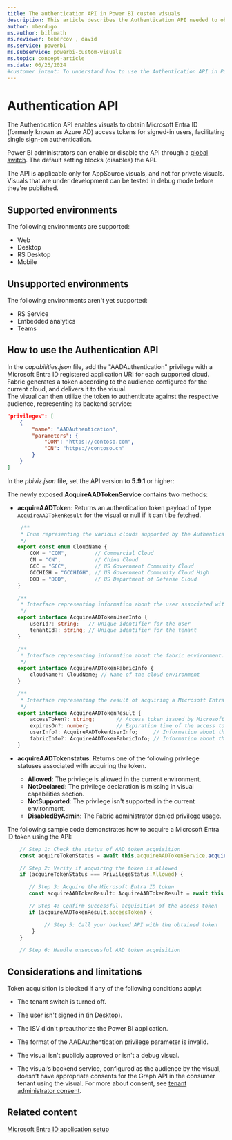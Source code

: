 ```yaml
---
title: The authentication API in Power BI custom visuals
description: This article describes the Authentication API needed to obtain Microsoft Entra ID access tokens for single sign-on (SSO) users.
author: mberdugo
ms.author: billmath
ms.reviewer: tebercov , david
ms.service: powerbi
ms.subservice: powerbi-custom-visuals
ms.topic: concept-article
ms.date: 06/26/2024
#customer intent: To understand how to use the Authentication API in Power BI custom visuals.
---
```


# Authentication API

The Authentication API enables visuals to obtain Microsoft Entra ID (formerly known as Azure AD) access tokens for signed-in users, facilitating single sign-on authentication.

Power BI administrators can enable or disable the API through a [global switch](/fabric/admin/organizational-visuals). The default setting blocks (disables) the API.

The API is applicable only for AppSource visuals, and not for private visuals. Visuals that are under development can be tested in debug mode before they're published.

## Supported environments

The following environments are supported:

* Web
* Desktop
* RS Desktop
* Mobile

## Unsupported environments

The following environments aren't yet supported:

* RS Service
* Embedded analytics
* Teams

## How to use the Authentication API

In the *capabilities.json* file, add the "AADAuthentication" privilege with a Microsoft Entra ID registered application URI for each supported cloud. Fabric generates a token according to the audience configured for the current cloud, and delivers it to the visual.  
The visual can then utilize the token to authenticate against the respective audience, representing its backend service:

```json
"privileges": [
    {
        "name": "AADAuthentication",
        "parameters": {
            "COM": "https://contoso.com",
            "CN": "https://contoso.cn"
        }
    }
]
```

In the *pbiviz.json* file, set the API version to **5.9.1** or higher:

The newly exposed **AcquireAADTokenService** contains two methods:

* **acquireAADToken**: Returns an authentication token payload of type `AcquireAADTokenResult` for the visual or null if it can't be fetched.

    ```typescript
     /**
     * Enum representing the various clouds supported by the Authentication API.
     */
    export const enum CloudName {
        COM = "COM",         // Commercial Cloud
        CN = "CN",           // China Cloud
        GCC = "GCC",         // US Government Community Cloud
        GCCHIGH = "GCCHIGH", // US Government Community Cloud High
        DOD = "DOD",         // US Department of Defense Cloud
    }
 
    /**
     * Interface representing information about the user associated with the token.
     */
    export interface AcquireAADTokenUserInfo {
        userId?: string;   // Unique identifier for the user
        tenantId?: string; // Unique identifier for the tenant
    }
 
    /**
     * Interface representing information about the fabric environment.
     */
    export interface AcquireAADTokenFabricInfo {
        cloudName?: CloudName; // Name of the cloud environment
    }
 
    /**
     * Interface representing the result of acquiring a Microsoft Entra ID token.
     */
    export interface AcquireAADTokenResult {
        accessToken?: string;       // Access token issued by Microsoft Entra ID
        expiresOn?: number;         // Expiration time of the access token
        userInfo?: AcquireAADTokenUserInfo;     // Information about the user associated with the token
        fabricInfo?: AcquireAADTokenFabricInfo; // Information about the fabric environment
    }
    ```

* **acquireAADTokenstatus**: Returns one of the following privilege statuses associated with acquiring the token.

  * **Allowed**: The privilege is allowed in the current environment.
  * **NotDeclared**: The privilege declaration is missing in visual capabilities section.
  * **NotSupported**: The privilege isn't supported in the current environment.
  * **DisabledByAdmin**: The Fabric administrator denied privilege usage.

The following sample code demonstrates how to acquire a Microsoft Entra ID token using the API:

 ```typescript
    // Step 1: Check the status of AAD token acquisition 
    const acquireTokenStatus = await this.acquireAADTokenService.acquireAADTokenstatus(); 
 
    // Step 2: Verify if acquiring the token is allowed 
    if (acquireTokenStatus === PrivilegeStatus.Allowed) { 
 
        // Step 3: Acquire the Microsoft Entra ID token
        const acquireAADTokenResult: AcquireAADTokenResult = await this.acquireAADTokenService.acquireAADToken(); 
 
        // Step 4: Confirm successful acquisition of the access token
        if (acquireAADTokenResult.accessToken) { 
 
            // Step 5: Call your backend API with the obtained token 
        } 
    } 
 
    // Step 6: Handle unsuccessful AAD token acquisition 
```

## Considerations and limitations

Token acquisition is blocked if any of the following conditions apply:​

* The tenant switch is turned off.

* The user isn't signed in (in Desktop).

* The ISV didn't preauthorize the Power BI application.

* The format of the AADAuthentication privilege parameter is invalid.

* The visual isn't publicly approved or isn't a debug visual.

* The visual’s backend service, configured as the audience by the visual, doesn't have appropriate consents for the Graph API in the consumer tenant using the visual. For more about consent, see [tenant administrator consent](entra-id-authentication.md#isv-consent).

## Related content

[Microsoft Entra ID application setup](./entra-id-authentication.md)
